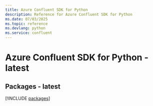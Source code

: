 ```yaml
---
title: Azure Confluent SDK for Python
description: Reference for Azure Confluent SDK for Python
ms.date: 07/03/2025
ms.topic: reference
ms.devlang: python
ms.service: confluent
---
```

# Azure Confluent SDK for Python - latest
## Packages - latest
[!INCLUDE [packages](confluent-index.md)]